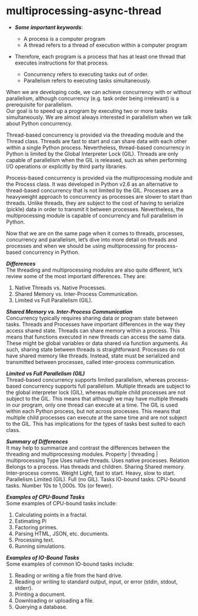 # multiprocessing-async-thread

- ***Some important keywords***:
  - A process is a computer program
  - A thread refers to a thread of execution within a computer program


- Therefore, each program is a process that has at least one thread that executes instructions for that process.
  -  Concurrency refers to executing tasks out of order.
  -  Parallelism refers to executing tasks simultaneously.

When we are developing code, we can achieve concurrency with or without parallelism, although concurrency
(e.g. task order being irrelevant) is a prerequisite for parallelism.  
Our goal is to speed up a program by executing two or more tasks simultaneously. We are
almost always interested in parallelism when we talk about Python concurrency.

Thread-based concurrency is provided via the threading module and the Thread class.
Threads are fast to start and can share data with each other within a single Python process.
Nevertheless, thread-based concurrency in Python is limited by the Global Interpreter Lock
(GIL). Threads are only capable of parallelism when the GIL is released, such as when
performing I/O operations or explicitly by third party libraries.


Process-based concurrency is provided via the multiprocessing module and the Process
class. It was developed in Python v2.6 as an alternative to thread-based concurrency that is not
limited by the GIL.
Processes are a heavyweight approach to concurrency as processes are slower to start than
threads. Unlike threads, they are subject to the cost of having to serialize (pickle) data
in order to transmit it between processes.
Nevertheless, the multiprocessing module is capable of concurrency and full parallelism in
Python.

Now that we are on the same page when it comes to threads, processes, concurrency and
parallelism, let’s dive into more detail on threads and processes and when we should be using
multiprocessing for process-based concurrency in Python.

***Differences***  
The threading and multiprocessing modules are also quite different, let’s review some of
the most important differences.
They are:
1. Native Threads vs. Native Processes.
2. Shared Memory vs. Inter-Process Communication.
3. Limited vs Full Parallelism (GIL).


***Shared Memory vs. Inter-Process Communication***  
Concurrency typically requires sharing data or program state between tasks.
Threads and Processes have important differences in the way they access shared state. Threads can share memory within a process.
This means that functions executed in new threads can access the same data. These might
be global variables or data shared via function arguments. As such, sharing state between threads is straightforward.
Processes do not have shared memory like threads. Instead, state must be serialized and transmitted between processes,
called inter-process communication.


***Limited vs Full Parallelism (GIL)***  
Thread-based concurrency supports limited parallelism, whereas process-based concurrency
supports full parallelism.
Multiple threads are subject to the global interpreter lock (GIL), whereas multiple child
processes are not subject to the GIL.
This means that although we may have multiple threads in our program, only one thread can
execute at a time.
The GIL is used within each Python process, but not across processes. This means that
multiple child processes can execute at the same time and are not subject to the GIL.
This has implications for the types of tasks best suited to each class.

***Summary of Differences***  
It may help to summarize and contrast the differences between the threading and multiprocessing modules.
      Property            |       threading            |        multiprocessing
      Type                     Uses native threads.           Uses native processes.
Relation                       Belongs to a process.          Has threads and children.
Sharing                        Shared memory.                  Inter-process comms.
Weight                         Light, fast to start.           Heavy, slow to start.
Parallelism                    Limited (GIL).                  Full (no GIL).
Tasks                          IO-bound tasks.                 CPU-bound tasks.
Number                         10s to 1,000s.                  10s (or fewer).

***Examples of CPU-Bound Tasks***  
Some examples of CPU-bound tasks include:
1. Calculating points in a fractal.
2. Estimating Pi
3. Factoring primes.
4. Parsing HTML, JSON, etc. documents.
5. Processing text.
6. Running simulations.


***Examples of IO-Bound Tasks***  
Some examples of common IO-bound tasks include:
1. Reading or writing a file from the hard drive.
2. Reading or writing to standard output, input, or error (stdin, stdout, stderr).
3. Printing a document.
4. Downloading or uploading a file.
5. Querying a database.
